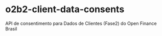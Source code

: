 # o2b2-client-data-consents
API de consentimento para Dados de Clientes (Fase2) do Open Finance Brasil
